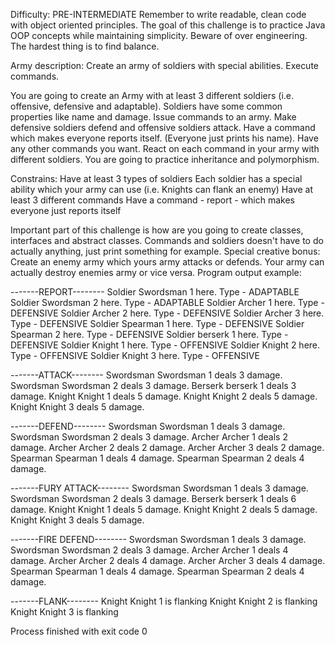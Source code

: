 Difficulty: PRE-INTERMEDIATE
Remember to write readable, clean code with object oriented principles.
The goal of this challenge is to practice Java OOP concepts while maintaining simplicity.
Beware of over engineering. The hardest thing is to find balance.

Army description:
Create an army of soldiers with special abilities. Execute commands.

You are going to create an Army with at least 3 different soldiers (i.e. offensive, defensive and adaptable).
Soldiers have some common properties like name and damage. Issue commands to an army.
Make defensive soldiers defend and offensive soldiers attack. Have a command which makes everyone reports itself. 
(Everyone just prints his name). Have any other commands you want.
React on each command in your army with different soldiers. You are going to practice inheritance and polymorphism.

Constrains:
Have at least 3 types of soldiers
Each soldier has a special ability which your army can use (i.e. Knights can flank an enemy)
Have at least 3 different commands
Have a command - report - which makes everyone just reports itself

Important part of this challenge is how are you going to create classes, interfaces and abstract classes.
Commands and soldiers doesn't have to do actually anything, just print something for example.
Special creative bonus: Create an enemy army which yours army attacks or defends. 
Your army can actually destroy enemies army or vice versa. Program output example:

-------REPORT--------
Soldier Swordsman 1 here. Type - ADAPTABLE
Soldier Swordsman 2 here. Type - ADAPTABLE
Soldier Archer 1 here. Type - DEFENSIVE
Soldier Archer 2 here. Type - DEFENSIVE
Soldier Archer 3 here. Type - DEFENSIVE
Soldier Spearman 1 here. Type - DEFENSIVE
Soldier Spearman 2 here. Type - DEFENSIVE
Soldier berserk 1 here. Type - DEFENSIVE
Soldier Knight 1 here. Type - OFFENSIVE
Soldier Knight 2 here. Type - OFFENSIVE
Soldier Knight 3 here. Type - OFFENSIVE


-------ATTACK--------
Swordsman Swordsman 1 deals 3 damage.
Swordsman Swordsman 2 deals 3 damage.
Berserk berserk 1 deals 3 damage.
Knight Knight 1 deals 5 damage.
Knight Knight 2 deals 5 damage.
Knight Knight 3 deals 5 damage.


-------DEFEND--------
Swordsman Swordsman 1 deals 3 damage.
Swordsman Swordsman 2 deals 3 damage.
Archer Archer 1 deals 2 damage.
Archer Archer 2 deals 2 damage.
Archer Archer 3 deals 2 damage.
Spearman Spearman 1 deals 4 damage.
Spearman Spearman 2 deals 4 damage.


-------FURY ATTACK--------
Swordsman Swordsman 1 deals 3 damage.
Swordsman Swordsman 2 deals 3 damage.
Berserk berserk 1 deals 6 damage.
Knight Knight 1 deals 5 damage.
Knight Knight 2 deals 5 damage.
Knight Knight 3 deals 5 damage.


-------FIRE DEFEND--------
Swordsman Swordsman 1 deals 3 damage.
Swordsman Swordsman 2 deals 3 damage.
Archer Archer 1 deals 4 damage.
Archer Archer 2 deals 4 damage.
Archer Archer 3 deals 4 damage.
Spearman Spearman 1 deals 4 damage.
Spearman Spearman 2 deals 4 damage.


-------FLANK--------
Knight Knight 1 is flanking
Knight Knight 2 is flanking
Knight Knight 3 is flanking

Process finished with exit code 0
